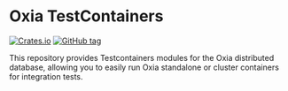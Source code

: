 # Oxia TestContainers


[![Crates.io][crates-badge]][crates-url]
[![GitHub tag](https://img.shields.io/github/v/tag/oxia-db/testcontainers?label=go.mod)](https://pkg.go.dev/github.com/oxia-db/testcontainers/testcontainers-go)


[crates-badge]: https://img.shields.io/crates/v/testcontainers-oxia.svg

[crates-url]: https://crates.io/crates/testcontainers-oxia

This repository provides Testcontainers modules for the Oxia distributed database, allowing you to easily run Oxia standalone or cluster containers for integration tests.
